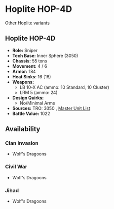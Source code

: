 # Hoplite HOP-4D 

[Other Hoplite variants](../hoplite.md) 

## Hoplite HOP-4D 

- **Role:** Sniper 
- **Tech Base:** Inner Sphere (3050) 
- **Chassis:** 55 tons 
- **Movement:** 4 / 6 
- **Armor:** 184 
- **Heat Sinks:** 16 (16) 
- **Weapons:** 
  - LB 10-X AC (ammo: 10 Standard, 10 Cluster) 
  - LRM 5 (ammo: 24) 
- **Design Quirks:** 
  - No/Minimal Arms 
- **Sources:** TRO: 3050 , [Master Unit List](http://masterunitlist.info/Unit/Details/1543) 
- **Battle Value:** 1022 

## Availability 

### Clan Invasion 

- Wolf's Dragoons 

### Civil War 

- Wolf's Dragoons 

### Jihad 

- Wolf's Dragoons 

